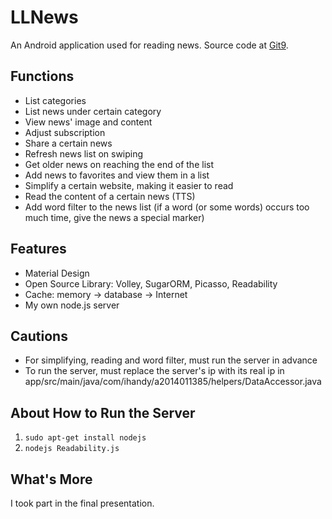 # **LLNews**
An Android application used for reading news. Source code at [Git9](https://git.net9.org/hrh14/LLNews).

## Functions
- List categories
- List news under certain category
- View news' image and content
- Adjust subscription
- Share a certain news
- Refresh news list on swiping
- Get older news on reaching the end of the list
- Add news to favorites and view them in a list
- Simplify a certain website, making it easier to read
- Read the content of a certain news (TTS)
- Add word filter to the news list (if a word (or some words) occurs too much time, give the news a special marker)

## Features
- Material Design
- Open Source Library: Volley, SugarORM, Picasso, Readability
- Cache: memory → database → Internet
- My own node.js server

## Cautions
- For simplifying, reading and word filter, must run the server in advance
- To run the server, must replace the server's ip with its real ip in app/src/main/java/com/ihandy/a2014011385/helpers/DataAccessor.java

## About How to Run the Server
1. `sudo apt-get install nodejs`
2. `nodejs Readability.js`

## What's More
I took part in the final presentation.